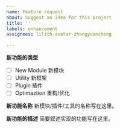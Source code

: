 ```yaml
---
name: Feature request
about: Suggest an idea for this project
title: ''
labels: enhancement
assignees: lilith-avatar-zhangyuancheng

---
```


**新功能的类型**
- [ ] New Module 新模块
- [ ] Utility 新框架
- [ ] Plugin 插件
- [ ] Optimaztion 重构/优化 

**新功能名称**
新模块/插件/工具的名称写在这里。

**新功能的描述**
简要叙述实现的功能写在这里。
